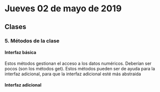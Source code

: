 # Jueves 02 de mayo de 2019
## Clases
### 5. Métodos de la clase
#### Interfaz básica
Estos métodos gestionan el acceso a los datos numéricos. Deberían ser pocos (son los métodos get). Estos métodos pueden ser de ayuda para la interfaz adicional, para que la interfaz adicional esté más abstraida
#### Interfaz adicional
